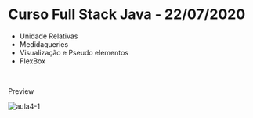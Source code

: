 # Curso Full Stack Java - 22/07/2020
<ul>
  <li>Unidade Relativas</li>
  <li>Medidaqueries</li>
  <li>Visualização e Pseudo elementos</li>
  <li>FlexBox</li>
</ul>
<br>
<p>Preview</p>
<img src="https://i.ibb.co/4Jqz2yN/aula4-1.png" alt="aula4-1" border="0">
